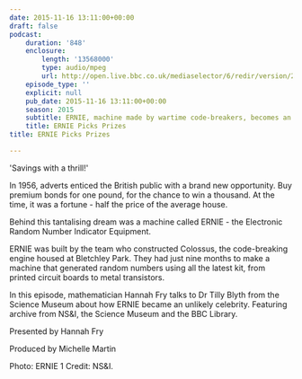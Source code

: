 ```yaml
---
date: 2015-11-16 13:11:00+00:00
draft: false
podcast:
    duration: '848'
    enclosure:
        length: '13568000'
        type: audio/mpeg
        url: http://open.live.bbc.co.uk/mediaselector/6/redir/version/2.0/mediaset/audio-nondrm-download/proto/http/vpid/p0386stl.mp3
    episode_type: ''
    explicit: null
    pub_date: 2015-11-16 13:11:00+00:00
    season: 2015
    subtitle: ERNIE, machine made by wartime code-breakers, becomes an unlikely celebrity.
    title: ERNIE Picks Prizes
title: ERNIE Picks Prizes

---
```


'Savings with a thrill!'

In 1956, adverts enticed the British public with a brand new
opportunity. Buy premium bonds for one pound, for the chance to win a
thousand. At the time, it was a fortune - half the price of the average
house.

Behind this tantalising dream was a machine called ERNIE - the
Electronic Random Number Indicator Equipment.

ERNIE was built by the team who constructed Colossus, the code-breaking
engine housed at Bletchley Park. They had just nine months to make a
machine that generated random numbers using all the latest kit, from
printed circuit boards to metal transistors.

In this episode, mathematician Hannah Fry talks to Dr Tilly Blyth from
the Science Museum about how ERNIE became an unlikely celebrity.
Featuring archive from NS&I, the Science Museum and the BBC Library.

Presented by Hannah Fry

Produced by Michelle Martin

Photo: ERNIE 1 Credit: NS&I.
